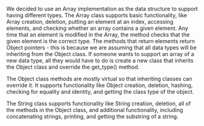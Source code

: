 We decided to use an Array implementation as the data structure to support having different types.
The Array class supports basic functionality, like Array creation, deletion, putting an element at an index, accessing elements, and checking whether an array contains a given element. Any time that an element is modified in the Array, the method checks that the given element is the correct type. The methods that return elements return Object pointers - this is because we are assuming that all data types will be inheriting from the Object class. If someone wants to support an array of a new data type, all they would have to do is create a new class that inherits the Object class and override the get_type() method. 

The Object class methods are mostly virtual so that inheriting classes can override it. It supports functionality like Object creation, deletion, hashing, checking for equality and identity, and getting the class type of the object.

The String class supports functionality like String creation, deletion, all of the methods in the Object class, and additional functionality, including concatenating strings, printing, and getting the substring of a string.